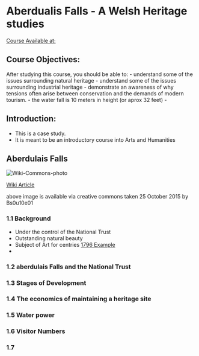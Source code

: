 # Aberdualis Falls - A Welsh Heritage studies 
[Course Available at:](https://www.open.edu/openlearn/history-the-arts/history/aberdulais-falls-case-study-welsh-heritage/content-section-0?active-tab=description-tab)

## Course Objectives: 
After studying this course, you should be able to:
    - understand some of the issues surrounding natural heritage
    - understand some of the issues surrounding industrial heritage
    - demonstrate an awareness of why tensions often arise between conservation and the demands of modern tourism.
    - the water fall is 10 meters in height (or aprox 32 feet)
    - 
## Introduction: 
* This is a case study.
* It is meant to be an introductory course into Arts and Humanities

## Aberdulais Falls 

![Wiki-Commons-photo](https://en.wikipedia.org/wiki/Aberdulais_Falls#/media/File:AberdulaisFalls2015.jpg)

[Wiki Article](https://en.wikipedia.org/wiki/Aberdulais_Falls)

above image is available via creative commons taken 25 October 2015 by Bs0u10e01 

### 1.1 Background
  - Under the control of the National Trust 
  - Outstanding natural beauty 
  - Subject of Art for centries [1796 Example](https://github.com/EO4wellness/T-I-L/blob/main/polyglot/gales/OpenLearn/Aberdulais%20Falls%20Welsh%20heritage/Turner.md)
  - 
### 1.2 aberdulais Falls and the National Trust 
### 1.3 Stages of Development 
### 1.4 The economics of maintaining a heritage site 
### 1.5 Water power 
### 1.6 Visitor Numbers 
### 1.7  
